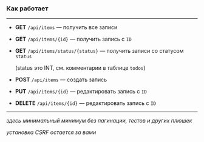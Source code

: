 ### Как работает

---
- **GET** `/api/items` — получить все записи
- **GET** `/api/items/{id}` — получить запись с `ID`
- **GET** `/api/items/status/{status}` — получить записи со статусом `status` 

   (status это INT, см. комментарии в таблице `todos`)  


- **POST** `/api/items` — создать запись


- **PUT** `/api/items/{id}` — редактировать запись с `ID`


- **DELETE** `/api/items/{id}` — редактировать запись с `ID`


---
_здесь минимальный минимум без пагинации, тестов и других плюшек_

_установка CSRF остается за вами_
